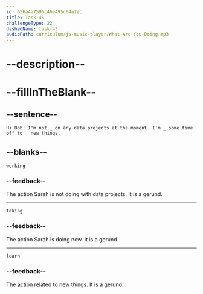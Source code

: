 ```yaml
---
id: 656a4a7596c46e495c64a7ec
title: Task 45
challengeType: 22
dashedName: task-45
audioPath: curriculum/js-music-player/What-Are-You-Doing.mp3
---
```


<!--
AUDIO REFERENCE: 

Sarah: Hi Bob! I'm not _ on any data projects at the moment. I'm _ some time off to _ new things.

-->

# --description--

# --fillInTheBlank--

## --sentence--

`Hi Bob! I'm not _ on any data projects at the moment. I'm _ some time off to _ new things.`

## --blanks--

`working`

### --feedback--

The action Sarah is not doing with data projects. It is a gerund.

---
`taking`

### --feedback--

The action Sarah is doing now. It is a gerund.

---
`learn`

### --feedback--

The action related to new things. It is a gerund.
